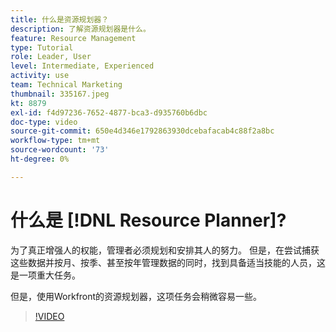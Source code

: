 ```yaml
---
title: 什么是资源规划器？
description: 了解资源规划器是什么。
feature: Resource Management
type: Tutorial
role: Leader, User
level: Intermediate, Experienced
activity: use
team: Technical Marketing
thumbnail: 335167.jpeg
kt: 8879
exl-id: f4d97236-7652-4877-bca3-d935760b6dbc
doc-type: video
source-git-commit: 650e4d346e1792863930dcebafacab4c88f2a8bc
workflow-type: tm+mt
source-wordcount: '73'
ht-degree: 0%

---
```


# 什么是 [!DNL Resource Planner]?

为了真正增强人的权能，管理者必须规划和安排其人的努力。 但是，在尝试捕获这些数据并按月、按季、甚至按年管理数据的同时，找到具备适当技能的人员，这是一项重大任务。

但是，使用Workfront的资源规划器，这项任务会稍微容易一些。


>[!VIDEO](https://video.tv.adobe.com/v/335167/?quality=12&learn=on)
